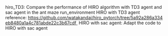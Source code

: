hiro_TD3:
Compare the performance of HIRO algorithm with TD3 agent and sac agent in the ant maze run_environment
HIRO with TD3 agent reference: https://github.com/watakandai/hiro_pytorch/tree/5a92a286a334eb8480a1a4c781abde22c3b67cdf 
HIRO with sac agent: Adapt the code to HIRO with sac agent
